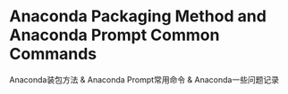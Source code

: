 # Anaconda Packaging Method and Anaconda Prompt Common Commands
Anaconda装包方法 &amp; Anaconda Prompt常用命令 &amp; Anaconda一些问题记录
